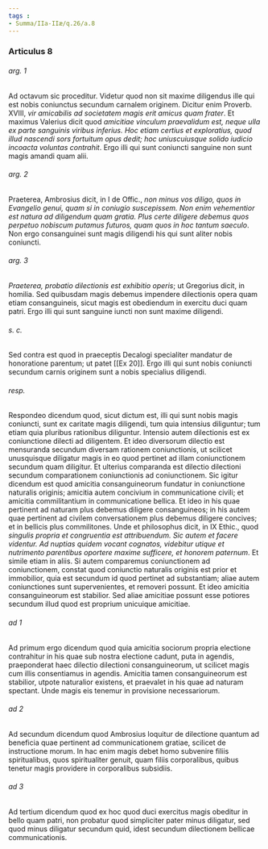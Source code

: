 ```yaml
---
tags : 
- Summa/IIa-IIæ/q.26/a.8
---
```


### Articulus 8

###### arg. 1
Ad octavum sic proceditur. Videtur quod non sit maxime diligendus ille qui est nobis coniunctus secundum carnalem originem. Dicitur enim Proverb. XVIII, *vir amicabilis ad societatem magis erit amicus quam frater*. Et maximus Valerius dicit quod *amicitiae vinculum praevalidum est, neque ulla ex parte sanguinis viribus inferius. Hoc etiam certius et exploratius, quod illud nascendi sors fortuitum opus dedit; hoc uniuscuiusque solido iudicio incoacta voluntas contrahit*. Ergo illi qui sunt coniuncti sanguine non sunt magis amandi quam alii.

###### arg. 2
Praeterea, Ambrosius dicit, in I de Offic., *non minus vos diligo, quos in Evangelio genui, quam si in coniugio suscepissem. Non enim vehementior est natura ad diligendum quam gratia. Plus certe diligere debemus quos perpetuo nobiscum putamus futuros, quam quos in hoc tantum saeculo*. Non ergo consanguinei sunt magis diligendi his qui sunt aliter nobis coniuncti.

###### arg. 3
*Praeterea, probatio dilectionis est exhibitio operis*; ut Gregorius dicit, in homilia. Sed quibusdam magis debemus impendere dilectionis opera quam etiam consanguineis, sicut magis est obediendum in exercitu duci quam patri. Ergo illi qui sunt sanguine iuncti non sunt maxime diligendi.

###### s. c.
Sed contra est quod in praeceptis Decalogi specialiter mandatur de honoratione parentum; ut patet [[Ex 20]]. Ergo illi qui sunt nobis coniuncti secundum carnis originem sunt a nobis specialius diligendi.

###### resp.
Respondeo dicendum quod, sicut dictum est, illi qui sunt nobis magis coniuncti, sunt ex caritate magis diligendi, tum quia intensius diliguntur; tum etiam quia pluribus rationibus diliguntur. Intensio autem dilectionis est ex coniunctione dilecti ad diligentem. Et ideo diversorum dilectio est mensuranda secundum diversam rationem coniunctionis, ut scilicet unusquisque diligatur magis in eo quod pertinet ad illam coniunctionem secundum quam diligitur. Et ulterius comparanda est dilectio dilectioni secundum comparationem coniunctionis ad coniunctionem. Sic igitur dicendum est quod amicitia consanguineorum fundatur in coniunctione naturalis originis; amicitia autem concivium in communicatione civili; et amicitia commilitantium in communicatione bellica. Et ideo in his quae pertinent ad naturam plus debemus diligere consanguineos; in his autem quae pertinent ad civilem conversationem plus debemus diligere concives; et in bellicis plus commilitones. Unde et philosophus dicit, in IX Ethic., quod *singulis propria et congruentia est attribuendum. Sic autem et facere videntur. Ad nuptias quidem vocant cognatos, videbitur utique et nutrimento parentibus oportere maxime sufficere, et honorem paternum*. Et simile etiam in aliis. Si autem comparemus coniunctionem ad coniunctionem, constat quod coniunctio naturalis originis est prior et immobilior, quia est secundum id quod pertinet ad substantiam; aliae autem coniunctiones sunt supervenientes, et removeri possunt. Et ideo amicitia consanguineorum est stabilior. Sed aliae amicitiae possunt esse potiores secundum illud quod est proprium unicuique amicitiae.

###### ad 1
Ad primum ergo dicendum quod quia amicitia sociorum propria electione contrahitur in his quae sub nostra electione cadunt, puta in agendis, praeponderat haec dilectio dilectioni consanguineorum, ut scilicet magis cum illis consentiamus in agendis. Amicitia tamen consanguineorum est stabilior, utpote naturalior existens, et praevalet in his quae ad naturam spectant. Unde magis eis tenemur in provisione necessariorum.

###### ad 2
Ad secundum dicendum quod Ambrosius loquitur de dilectione quantum ad beneficia quae pertinent ad communicationem gratiae, scilicet de instructione morum. In hac enim magis debet homo subvenire filiis spiritualibus, quos spiritualiter genuit, quam filiis corporalibus, quibus tenetur magis providere in corporalibus subsidiis.

###### ad 3
Ad tertium dicendum quod ex hoc quod duci exercitus magis obeditur in bello quam patri, non probatur quod simpliciter pater minus diligatur, sed quod minus diligatur secundum quid, idest secundum dilectionem bellicae communicationis.


